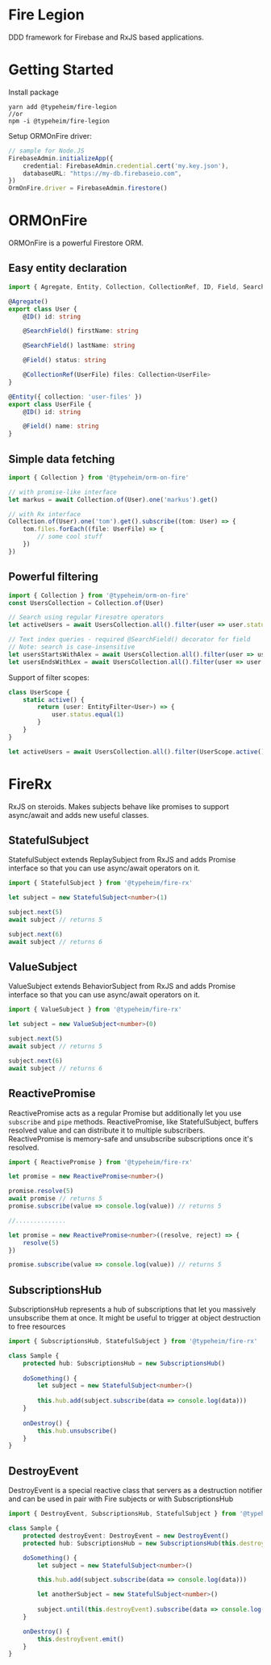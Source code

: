 # Fire Legion
DDD framework for Firebase and RxJS based applications.

# Getting Started
Install package
```shell
yarn add @typeheim/fire-legion
//or
npm -i @typeheim/fire-legion
```
Setup ORMOnFire driver:
```typescript
// sample for Node.JS
FirebaseAdmin.initializeApp({
    credential: FirebaseAdmin.credential.cert('my.key.json'),
    databaseURL: "https://my-db.firebaseio.com",
})
OrmOnFire.driver = FirebaseAdmin.firestore()
```

# ORMOnFire
ORMOnFire is a powerful Firestore ORM. 

## Easy entity declaration
```typescript
import { Agregate, Entity, Collection, CollectionRef, ID, Field, SearchField } from '@typeheim/orm-on-fire'

@Agregate()
export class User {
    @ID() id: string

    @SearchField() firstName: string

    @SearchField() lastName: string

    @Field() status: string

    @CollectionRef(UserFile) files: Collection<UserFile>
}

@Entity({ collection: 'user-files' })
export class UserFile {
    @ID() id: string

    @Field() name: string
}
```

## Simple data fetching 
```typescript
import { Collection } from '@typeheim/orm-on-fire'

// with promise-like interface
let markus = await Collection.of(User).one('markus').get()

// with Rx interface
Collection.of(User).one('tom').get().subscribe((tom: User) => {
    tom.files.forEach((file: UserFile) => {
        // some cool stuff
    })
}) 
```

## Powerful filtering
```typescript
import { Collection } from '@typeheim/orm-on-fire'
const UsersCollection = Collection.of(User)

// Search using regular Firesotre operators
let activeUsers = await UsersCollection.all().filter(user => user.status.equal('active')).get()

// Text index queries - required @SearchField() decorator for field
// Note: search is case-insensitive 
let usersStartsWithAlex = await UsersCollection.all().filter(user => user.firstName.startsWith('Alex')).get()
let usersEndsWithLex = await UsersCollection.all().filter(user => user.firstName.endsWith('lex')).get()
```

Support of filter scopes:
```typescript
class UserScope {
    static active() {
        return (user: EntityFilter<User>) => {
            user.status.equal(1)
        }
    }
}

let activeUsers = await UsersCollection.all().filter(UserScope.active()).get()
```

# FireRx 

RxJS on steroids. Makes subjects behave like promises to support async/await and adds new useful classes. 

## StatefulSubject
StatefulSubject extends ReplaySubject from RxJS and adds Promise interface so that you can use async/await operators on it.
```typescript
import { StatefulSubject } from '@typeheim/fire-rx'

let subject = new StatefulSubject<number>(1)

subject.next(5)
await subject // returns 5

subject.next(6)
await subject // returns 6
```

## ValueSubject
ValueSubject extends BehaviorSubject from RxJS and adds Promise interface so that you can use async/await operators on it.
```typescript
import { ValueSubject } from '@typeheim/fire-rx'

let subject = new ValueSubject<number>(0)

subject.next(5)
await subject // returns 5

subject.next(6)
await subject // returns 6
```

## ReactivePromise
ReactivePromise acts as a regular Promise but additionally let you use `subscribe` and `pipe` methods. ReactivePromise, like 
StatefulSubject, buffers resolved value and can distribute it to multiple subscribers. 
ReactivePromise is memory-safe and unsubscribe subscriptions once it's resolved. 

```typescript
import { ReactivePromise } from '@typeheim/fire-rx'

let promise = new ReactivePromise<number>()

promise.resolve(5)
await promise // returns 5
promise.subscribe(value => console.log(value)) // returns 5 

//..............

let promise = new ReactivePromise<number>((resolve, reject) => {
    resolve(5)
})

promise.subscribe(value => console.log(value)) // returns 5 
```

## SubscriptionsHub
SubscriptionsHub represents a hub of subscriptions that let you massively unsubscribe them at once. It might be useful to trigger
at object destruction to free resources
```typescript
import { SubscriptionsHub, StatefulSubject } from '@typeheim/fire-rx'

class Sample {
    protected hub: SubscriptionsHub = new SubscriptionsHub()
    
    doSomething() {
        let subject = new StatefulSubject<number>()
        
        this.hub.add(subject.subscribe(data => console.log(data)))
    }
    
    onDestroy() {
        this.hub.unsubscribe()
    }
}
```

## DestroyEvent
DestroyEvent is a special reactive class that servers as a destruction notifier and can be used in pair with Fire subjects or
with SubscriptionsHub

```typescript
import { DestroyEvent, SubscriptionsHub, StatefulSubject } from '@typeheim/fire-rx'

class Sample {
    protected destroyEvent: DestroyEvent = new DestroyEvent()
    protected hub: SubscriptionsHub = new SubscriptionsHub(this.destroyEvent)

    doSomething() {
        let subject = new StatefulSubject<number>()

        this.hub.add(subject.subscribe(data => console.log(data)))

        let anotherSubject = new StatefulSubject<number>()
        
        subject.until(this.destroyEvent).subscribe(data => console.log(data))
    }

    onDestroy() {
        this.destroyEvent.emit()
    }
}
```
